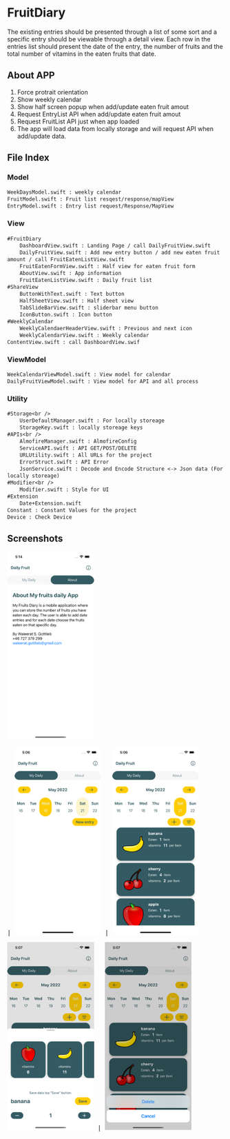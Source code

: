 # FruitDiary

The existing entries should be presented through a list of some sort and a specific entry should
be viewable through a detail view. Each row in the entries list should present the date of the
entry, the number of fruits and the total number of vitamins in the eaten fruits that date.


## About APP
 1. Force protrait orientation
 2. Show weekly calendar
 3. Show half screen popup when add/update eaten fruit amout
 4. Request EntryList API when add/update eaten fruit amout
 5. Request FruitList API just when app loaded
 6. The app will load data from locally storage and will request API when add/update data.
 
 ## File Index
### Model
    WeekDaysModel.swift : weekly calendar
    FruitModel.swift : Fruit list resqest/response/mapView
    EntryModel.swift : Entry list request/Response/MapView
### View
    #FruitDiary
        DashboardView.swift : Landing Page / call DailyFruitView.swift
        DailyFruitView.swift : Add new entry button / add new eaten fruit amount / call FruitEatenListView.swift
        FruitEatenFormView.swift : Half view for eaten fruit form
        AboutView.swift : App information
        FruitEatenListView.swift : Daily fruit list
    #ShareView
        ButtonWithText.swift : Text button
        HalfSheetView.swift : Half sheet view
        TabSlideBarView.swift : sliderbar menu button
        IconButton.swift : Icon button
    #WeeklyCalendar
        WeeklyCalendaerHeaderView.swift : Previous and next icon
        WeeklyCalendarView.swift : Weekly calendar
    ContentView.swift : call DashboardView.swif
### ViewModel
    WeekCalendarViewModel.swift : View model for calendar
    DailyFruitViewModel.swift : View model for API and all process
### Utility
    #Storage<br />
        UserDefaultManager.swift : For locally storeage
        StorageKey.swift : locally storeage keys
    #APIs<br />
        AlmofireManager.swift : AlmofireConfig
        ServiceAPI.swift : API GET/POST/DELETE
        URLUtility.swift : All URLs for the project
        ErrorStruct.swift : API Error 
        JsonService.swift : Decode and Encode Structure <-> Json data (For locally storeage)
    #Modifier<br />
        Modifier.swift : Style for UI
    #Extension
        Date+Extension.swift
    Constant : Constant Values for the project
    Device : Check Device

## Screenshots
<kbd>
  <img src="https://raw.githubusercontent.com/waleerat/GitHub-Photos-Shared/main/WeeklyCalendar/05.png" width="40%" height="40%"> 

|
<img src="https://raw.githubusercontent.com/waleerat/GitHub-Photos-Shared/main/WeeklyCalendar/02.png"  width="40%" height="40%"> |
<img src="https://raw.githubusercontent.com/waleerat/GitHub-Photos-Shared/main/WeeklyCalendar/01.png"  width="40%" height="40%"> 


<img src="https://raw.githubusercontent.com/waleerat/GitHub-Photos-Shared/main/WeeklyCalendar/03.png" width="40%" height="40%"> |
<img src="https://raw.githubusercontent.com/waleerat/GitHub-Photos-Shared/main/WeeklyCalendar/04.png"  width="40%" height="40%"> 
  </kbd>


 
